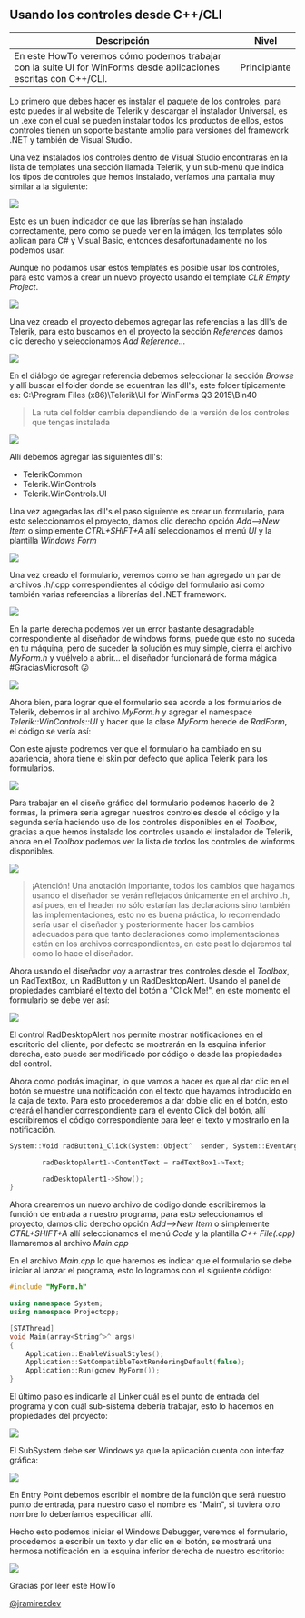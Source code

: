 ## Usando los controles desde C++/CLI

Descripción | Nivel
------------ | ------------
En este HowTo veremos cómo podemos trabajar con la suite UI for WinForms desde aplicaciones escritas con C++/CLI. | Principiante

Lo primero que debes hacer es instalar el paquete de los controles, para esto puedes ir al website de Telerik y descargar el instalador Universal, es un .exe con el cual se pueden instalar todos los productos de ellos, estos controles tienen un soporte bastante amplio para versiones del framework .NET y también de Visual Studio.

Una vez instalados los controles dentro de Visual Studio encontrarás en la lista de templates una sección llamada Telerik, y un sub-menú que indica los tipos de controles que hemos instalado, veríamos una pantalla muy similar a la siguiente:

![](http://jorgeramirez.ninja/content/images/2015/11/Capture1.PNG)

Esto es un buen indicador de que las librerías se han instalado correctamente, pero como se puede ver en la imágen, los templates sólo aplican para C# y Visual Basic, entonces desafortunadamente no los podemos usar.

Aunque no podamos usar estos templates es posible usar los controles, para esto vamos a crear un nuevo proyecto usando el template *CLR Empty Project*.

![](http://jorgeramirez.ninja/content/images/2015/11/Capture2.PNG)

Una vez creado el proyecto debemos agregar las referencias a las dll's de Telerik, para esto buscamos en el proyecto la sección *References* damos clic derecho y seleccionamos *Add Reference...*

![](http://jorgeramirez.ninja/content/images/2015/11/Capture3.PNG)

En el diálogo de agregar referencia debemos seleccionar la sección *Browse* y allí buscar el folder donde se ecuentran las dll's, este folder típicamente es: C:\Program Files (x86)\Telerik\UI for WinForms Q3 2015\Bin40

> La ruta del folder cambia dependiendo de la versión de los controles que tengas instalada

![](http://jorgeramirez.ninja/content/images/2015/11/Capture4.PNG)

Allí debemos agregar las siguientes dll's:

- TelerikCommon
- Telerik.WinControls
- Telerik.WinControls.UI

Una vez agregadas las dll's el paso siguiente es crear un formulario, para esto seleccionamos el proyecto, damos clic derecho opción *Add-->New Item* o simplemente *CTRL+SHIFT+A* allí seleccionamos el menú *UI* y la plantilla *Windows Form*

![](http://jorgeramirez.ninja/content/images/2015/11/Capture5.PNG)

Una vez creado el formulario, veremos como se han agregado un par de archivos .h/.cpp correspondientes al código del formulario así como también varias referencias a librerías del .NET framework.

![](http://jorgeramirez.ninja/content/images/2015/11/Capture6.PNG)

En la parte derecha podemos ver un error bastante desagradable correspondiente al diseñador de windows forms, puede que esto no suceda en tu máquina, pero de suceder la solución es muy simple, cierra el archivo *MyForm.h* y vuélvelo a abrir... el diseñador funcionará de forma mágica #GraciasMicrosoft :stuck_out_tongue:

![](http://jorgeramirez.ninja/content/images/2015/11/Capture7.PNG)

Ahora bien, para lograr que el formulario sea acorde a los formularios de Telerik, debemos ir al archivo *MyForm.h* y agregar el namespace *Telerik::WinControls::UI* y hacer que la clase *MyForm* herede de *RadForm*, el código se vería así:

[](http://jorgeramirez.ninja/content/images/2015/11/Capture8.PNG)

Con este ajuste podremos ver que el formulario ha cambiado en su apariencia, ahora tiene el skin por defecto que aplica Telerik para los formularios.

![](http://jorgeramirez.ninja/content/images/2015/11/Capture9.PNG)

Para trabajar en el diseño gráfico del formulario podemos hacerlo de 2 formas, la primera sería agregar nuestros controles desde el código y la segunda sería haciendo uso de los controles disponibles en el *Toolbox*, gracias a que hemos instalado los controles usando el instalador de Telerik, ahora en el *Toolbox* podemos ver la lista de todos los controles de winforms disponibles.

![](http://jorgeramirez.ninja/content/images/2015/11/Capture10.PNG)

> ¡Atención! Una anotación importante, todos los cambios que hagamos usando el diseñador se verán reflejados únicamente en el archivo .h, así pues, en el header no sólo estarían las declaracions sino también las implementaciones, esto no es buena práctica, lo recomendado sería usar el diseñador y posteriormente hacer los cambios adecuados para que tanto declaraciones como implementaciones estén en los archivos correspondientes, en este post lo dejaremos tal como lo hace el diseñador.

Ahora usando el diseñador voy a arrastrar tres controles desde el *Toolbox*, un RadTextBox, un RadButton y un RadDesktopAlert. Usando el panel de propiedades cambiaré el texto del botón a "Click Me!", en este momento el formulario se debe ver así:

![](http://jorgeramirez.ninja/content/images/2015/11/Capture12.PNG)

El control RadDesktopAlert nos permite mostrar notificaciones en el escritorio del cliente, por defecto se mostrarán en la esquina inferior derecha, esto puede ser modificado por código o desde las propiedades del control.

Ahora como podrás imaginar, lo que vamos a hacer es que al dar clic en el botón se muestre una notificación con el texto que hayamos introducido en la caja de texto. Para esto procederemos a dar doble clic en el botón, esto creará el handler correspondiente para el evento Click del botón, allí escribiremos el código correspondiente para leer el texto y mostrarlo en la notificación.

```cpp
System::Void radButton1_Click(System::Object^  sender, System::EventArgs^  e) {

		radDesktopAlert1->ContentText = radTextBox1->Text;

		radDesktopAlert1->Show();
}
```

Ahora crearemos un nuevo archivo de código donde escribiremos la función de entrada a nuestro programa, para esto seleccionamos el proyecto, damos clic derecho opción *Add-->New Item* o simplemente *CTRL+SHIFT+A* allí seleccionamos el menú *Code* y la plantilla *C++ File(.cpp)* llamaremos al archivo *Main.cpp*

En el archivo *Main.cpp* lo que haremos es indicar que el formulario se debe iniciar al lanzar el programa, esto lo logramos con el siguiente código:

```cpp
#include "MyForm.h"

using namespace System;
using namespace Projectcpp;

[STAThread]
void Main(array<String^>^ args)
{
	Application::EnableVisualStyles();
	Application::SetCompatibleTextRenderingDefault(false);
	Application::Run(gcnew MyForm());
}
```

El último paso es indicarle al Linker cuál es el punto de entrada del programa y con cuál sub-sistema debería trabajar, esto lo hacemos en propiedades del proyecto:

![](http://jorgeramirez.ninja/content/images/2015/11/Capture14.PNG)

El SubSystem debe ser Windows ya que la aplicación cuenta con interfaz gráfica:

![](http://jorgeramirez.ninja/content/images/2015/11/Capture13.PNG)

En Entry Point debemos escribir el nombre de la función que será nuestro punto de entrada, para nuestro caso el nombre es "Main", si tuviera otro nombre lo deberíamos especificar allí.

Hecho esto podemos iniciar el Windows Debugger, veremos el formulario, procedemos a escribir un texto y dar clic en el botón, se mostrará una hermosa notificación en la esquina inferior derecha de nuestro escritorio:

![](http://jorgeramirez.ninja/content/images/2015/11/Capture16.PNG)

Gracias por leer este HowTo

[@jramirezdev](https://github.com/jramirezdev)

